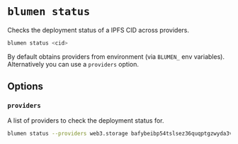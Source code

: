 # `blumen status`

Checks the deployment status of a IPFS CID across providers.

```sh
blumen status <cid>
```

By default obtains providers from environment (via `BLUMEN_` env variables). Alternatively you can use a `providers` option.

## Options

### `providers`

A list of providers to check the deployment status for.

```sh
blumen status --providers web3.storage bafybeibp54tslsez36quqptgzwyda3vo66za3rraujksmsb3d5q247uht4 
```
